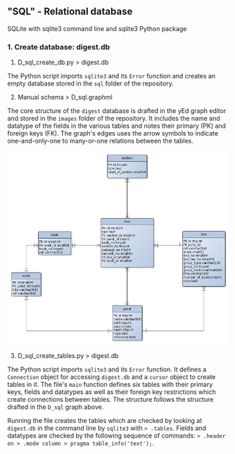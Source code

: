 ## "SQL" - Relational database

SQLite with sqlite3 command line and sqlite3 Python package

### 1. Create database: digest.db

1. D_sql_create_db.py > digest.db

The Python script imports `sqlite3` and its `Error` function and creates an empty database stored in the `sql` folder of the repository.

2. Manual schema > D_sql.graphml

The core structure of the `digest` database is drafted in the yEd graph editor and stored in the `images` folder of the repository. It includes the name and datatype of the fields in the various tables and notes their primary (PK) and foreign keys (FK). The graph's edges uses the arrow symbols to indicate one-and-only-one to many-or-one relations between the tables.

![D_sql_graph](https://raw.githubusercontent.com/mribary/pyDigest/master/images/D_sql.png)

3. D_sql_create_tables.py > digest.db

The Python script imports `sqlite3` and its `Error` function. It defines a `Connection` object for accessing `digest.db` and a `cursor` object to create tables in it. The file's `main` function defines six tables with their primary keys, fields and datatypes as well as their foreign key restrictions which create connections between tables. The structure follows the structure drafted in the `D_sql` graph above.

Running the file creates the tables which are checked by looking at `digest.db` in the command line by `sqlite3` with `> .tables`. Fields and datatypes are checked by the following sequence of commands: `> .header on > .mode column > pragma table_info('text');`.